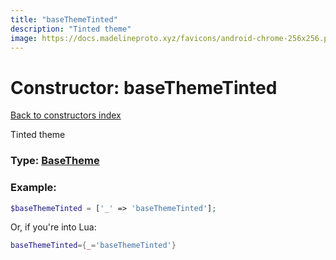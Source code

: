 ```yaml
---
title: "baseThemeTinted"
description: "Tinted theme"
image: https://docs.madelineproto.xyz/favicons/android-chrome-256x256.png
---
```

# Constructor: baseThemeTinted  
[Back to constructors index](index.md)



Tinted theme




### Type: [BaseTheme](../types/BaseTheme.md)


### Example:

```php
$baseThemeTinted = ['_' => 'baseThemeTinted'];
```  


Or, if you're into Lua:

```lua
baseThemeTinted={_='baseThemeTinted'}

```


